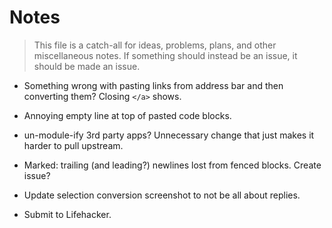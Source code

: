# Notes

> This file is a catch-all for ideas, problems, plans, and other miscellaneous notes. If something should instead be an issue, it should be made an issue.

- Something wrong with pasting links from address bar and then converting them? Closing `</a>` shows.

- Annoying empty line at top of pasted code blocks.

- un-module-ify 3rd party apps? Unnecessary change that just makes it harder to pull upstream.

- Marked: trailing (and leading?) newlines lost from fenced blocks. Create issue?

- Update selection conversion screenshot to not be all about replies.

- Submit to Lifehacker.

